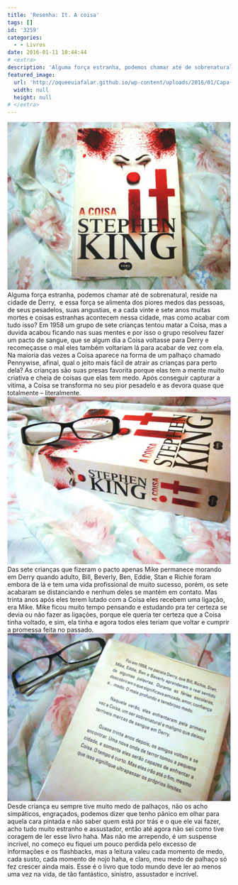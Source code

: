 ```yaml
---
title: 'Resenha: It. A coisa'
tags: []
id: '3259'
categories:
  - - Livros
date: 2016-01-11 10:44:44
# <extra>
description: 'Alguma força estranha, podemos chamar até de sobrenatural, reside na cidade de Derry,  e essa força se alimenta dos piores medos das pessoas, de seus pesadelos, suas angustias, e a cada vinte e sete anos muitas mortes e coisas estranhas acontecem nessa cidade, mas como acabar com tudo isso? Em 1958 um grupo de sete crianças tentou matar a Coisa, mas a duvida acabou ficando nas suas mentes e por isso o grupo resolveu fazer um pacto de sangue, que se algum dia a Coisa voltasse para Derry e recomeçasse o mal eles também voltariam lá para acabar de vez com ela. Na maioria das vezes a Coisa aparece na forma de um palhaço chamado Pennywise, afinal, qual o jeito mais fácil de atrair as crianças para perto dela? As crianças são suas presas favorita porque elas tem a mente &hellip;'
featured_image: 
  url: 'http://oqueeuiafalar.github.io/wp-content/uploads/2016/01/Capa-do-livro-It-A-Coisa-1024x768.jpg'
  width: null
  height: null
# </extra>
---
```


[![resenha do livro It - A coisa](/wp-content/uploads/2016/01/Capa-do-livro-It-A-Coisa-1024x768.jpg)](/wp-content/uploads/2016/01/Capa-do-livro-It-A-Coisa.jpg) Alguma força estranha, podemos chamar até de sobrenatural, reside na cidade de Derry,  e essa força se alimenta dos piores medos das pessoas, de seus pesadelos, suas angustias, e a cada vinte e sete anos muitas mortes e coisas estranhas acontecem nessa cidade, mas como acabar com tudo isso? Em 1958 um grupo de sete crianças tentou matar a Coisa, mas a duvida acabou ficando nas suas mentes e por isso o grupo resolveu fazer um pacto de sangue, que se algum dia a Coisa voltasse para Derry e recomeçasse o mal eles também voltariam lá para acabar de vez com ela. Na maioria das vezes a Coisa aparece na forma de um palhaço chamado Pennywise, afinal, qual o jeito mais fácil de atrair as crianças para perto dela? As crianças são suas presas favorita porque elas tem a mente muito criativa e cheia de coisas que elas tem medo. Após conseguir capturar a vítima, a Coisa se transforma no seu pior pesadelo e as devora quase que totalmente – literalmente. [![It A Coisa - resumo](/wp-content/uploads/2016/01/lombada-do-livro-It.-A-Coisa-1024x768.jpg)](/wp-content/uploads/2016/01/lombada-do-livro-It.-A-Coisa.jpg) Das sete crianças que fizeram o pacto apenas Mike permanece morando em Derry quando adulto, Bill, Beverly, Ben, Eddie, Stan e Richie foram embora de lá e tem uma vida profissional de muito sucesso, porém, os sete acabaram se distanciando e nenhum deles se mantém em contato. Mas trinta anos após eles terem lutado com a Coisa eles recebem uma ligação, era Mike. Mike ficou muito tempo pensando e estudando pra ter certeza se devia ou não fazer as ligações, porque ele queria ter certeza que a Coisa tinha voltado, e sim, ela tinha e agora todos eles teriam que voltar e cumprir a promessa feita no passado. [![Livro - IT A COISA - resenha ](/wp-content/uploads/2016/01/contra-capa-do-livro-It-A-Coisa-1024x768.jpg)](/wp-content/uploads/2016/01/contra-capa-do-livro-It-A-Coisa.jpg) Desde criança eu sempre tive muito medo de palhaços, não os acho simpáticos, engraçados, podemos dizer que tenho pânico em olhar para aquela cara pintada e não saber quem está por trás e o que ele vai fazer, acho tudo muito estranho e assustador, então até agora não sei como tive coragem de ler esse livro haha. Mas não me arrependo, é um suspense incrível, no começo eu fiquei um pouco perdida pelo excesso de informações e os flashbacks, mas a leitura valeu cada momento de medo, cada susto, cada momento de nojo haha, e claro, meu medo de palhaço só fez crescer ainda mais. Esse é o livro que todo mundo deve ler ao menos uma vez na vida, de tão fantástico, sinistro, assustador e incrível.
